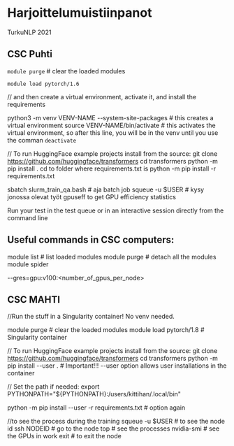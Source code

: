 # Harjoittelumuistiinpanot
TurkuNLP 2021

## CSC Puhti

`module purge` # clear the loaded modules

`module load pytorch/1.6`

// and then create a virtual environment, activate it, and install the requirements

python3 -m venv VENV-NAME --system-site-packages # this creates a virtual environment
source VENV-NAME/bin/activate # this activates the virtual environment, so after this line, you will be in the venv until you use the comman `deactivate`

// To run HuggingFace example projects install from the source:
git clone https://github.com/huggingface/transformers
cd transformers
python -m pip install .
cd to folder where requirements.txt is
python -m pip install -r requirements.txt

sbatch slurm_train_qa.bash # aja batch job
squeue -u $USER # kysy jonossa olevat työt
gpuseff <JOBID> to get GPU efficiency statistics

Run your test in the test queue or in an interactive session directly from the command line

## Useful commands in CSC computers:
module list # list loaded modules
module purge # detach all the modules
module spider


--gres=gpu:v100:<number_of_gpus_per_node>

## CSC MAHTI

//Run the stuff in a Singularity container! No venv needed.

module purge # clear the loaded modules
module load pytorch/1.8 # Singularity container

// To run HuggingFace example projects install from the source:
git clone https://github.com/huggingface/transformers
cd transformers
python -m pip install --user . # Important!!! --user option allows user installations in the container

// Set the path if needed:
export PYTHONPATH="${PYTHONPATH}:/users/kittihan/.local/bin"

python -m pip install --user -r requirements.txt # option again

//to see the process during the training 
squeue -u $USER # to see the node id
ssh NODEID # go to the node
top # see the processes
nvidia-smi # see the GPUs in work
exit # to exit the node




